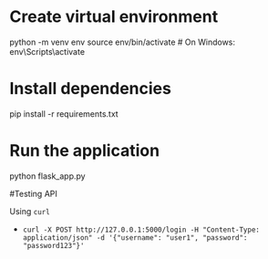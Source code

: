 # Create virtual environment
python -m venv env
source env/bin/activate  # On Windows: env\Scripts\activate

# Install dependencies
pip install -r requirements.txt

# Run the application
python flask_app.py

#Testing API

Using `curl`
- `curl -X POST http://127.0.0.1:5000/login -H "Content-Type: application/json" -d '{"username": "user1", "password": "password123"}'`